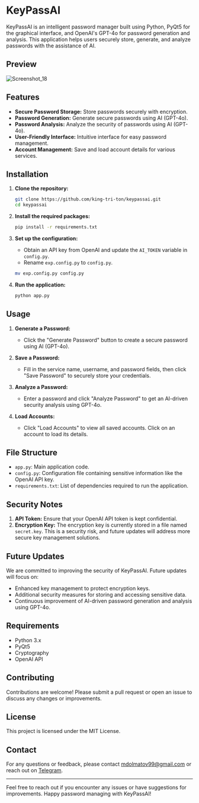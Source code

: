 # KeyPassAI

KeyPassAI is an intelligent password manager built using Python, PyQt5 for the graphical interface, and OpenAI's GPT-4o for password generation and analysis. This application helps users securely store, generate, and analyze passwords with the assistance of AI.

## Preview
![Screenshot_18](https://github.com/king-tri-ton/keypassai/assets/53092931/6a3cad8f-db59-4e2c-bd64-2e879da15b1a)

## Features

- **Secure Password Storage:** Store passwords securely with encryption.
- **Password Generation:** Generate secure passwords using AI (GPT-4o).
- **Password Analysis:** Analyze the security of passwords using AI (GPT-4o).
- **User-Friendly Interface:** Intuitive interface for easy password management.
- **Account Management:** Save and load account details for various services.

## Installation

1. **Clone the repository:**

    ```bash
    git clone https://github.com/king-tri-ton/keypassai.git
    cd keypassai
    ```

2. **Install the required packages:**

    ```bash
    pip install -r requirements.txt
    ```

3. **Set up the configuration:**

    - Obtain an API key from OpenAI and update the `AI_TOKEN` variable in `config.py`.
    - Rename `exp.config.py` to `config.py`.

    ```bash
    mv exp.config.py config.py
    ```

4. **Run the application:**

    ```bash
    python app.py
    ```

## Usage

1. **Generate a Password:**
   - Click the "Generate Password" button to create a secure password using AI (GPT-4o).

2. **Save a Password:**
   - Fill in the service name, username, and password fields, then click "Save Password" to securely store your credentials.

3. **Analyze a Password:**
   - Enter a password and click "Analyze Password" to get an AI-driven security analysis using GPT-4o.

4. **Load Accounts:**
   - Click "Load Accounts" to view all saved accounts. Click on an account to load its details.

## File Structure

- `app.py`: Main application code.
- `config.py`: Configuration file containing sensitive information like the OpenAI API key.
- `requirements.txt`: List of dependencies required to run the application.

## Security Notes

1. **API Token:** Ensure that your OpenAI API token is kept confidential.
2. **Encryption Key:** The encryption key is currently stored in a file named `secret.key`. This is a security risk, and future updates will address more secure key management solutions.

## Future Updates

We are committed to improving the security of KeyPassAI. Future updates will focus on:
- Enhanced key management to protect encryption keys.
- Additional security measures for storing and accessing sensitive data.
- Continuous improvement of AI-driven password generation and analysis using GPT-4o.

## Requirements

- Python 3.x
- PyQt5
- Cryptography
- OpenAI API

## Contributing

Contributions are welcome! Please submit a pull request or open an issue to discuss any changes or improvements.

## License

This project is licensed under the MIT License.

## Contact

For any questions or feedback, please contact [mdolmatov99@gmail.com](mailto:mdolmatov99@gmail.com) or reach out on [Telegram](https://t.me/king_triton).

---

Feel free to reach out if you encounter any issues or have suggestions for improvements. Happy password managing with KeyPassAI!
